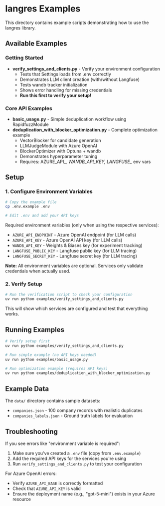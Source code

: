 # langres Examples

This directory contains example scripts demonstrating how to use the langres library.

## Available Examples

### Getting Started

- **verify_settings_and_clients.py** - Verify your environment configuration
  - Tests that Settings loads from .env correctly
  - Demonstrates LLM client creation (with/without Langfuse)
  - Tests wandb tracker initialization
  - Shows error handling for missing credentials
  - **Run this first to verify your setup!**

### Core API Examples

- **basic_usage.py** - Simple deduplication workflow using RapidfuzzModule
- **deduplication_with_blocker_optimization.py** - Complete optimization example
  - VectorBlocker for candidate generation
  - LLMJudgeModule with Azure OpenAI
  - BlockerOptimizer with Optuna + wandb
  - Demonstrates hyperparameter tuning
  - Requires: AZURE_API_*, WANDB_API_KEY, LANGFUSE_* env vars

## Setup

### 1. Configure Environment Variables

```bash
# Copy the example file
cp .env.example .env

# Edit .env and add your API keys
```

Required environment variables (only when using the respective services):
- `AZURE_API_ENDPOINT` - Azure OpenAI endpoint (for LLM calls)
- `AZURE_API_KEY` - Azure OpenAI API key (for LLM calls)
- `WANDB_API_KEY` - Weights & Biases key (for experiment tracking)
- `LANGFUSE_PUBLIC_KEY` - Langfuse public key (for LLM tracing)
- `LANGFUSE_SECRET_KEY` - Langfuse secret key (for LLM tracing)

**Note:** All environment variables are optional. Services only validate credentials when actually used.

### 2. Verify Setup

```bash
# Run the verification script to check your configuration
uv run python examples/verify_settings_and_clients.py
```

This will show which services are configured and test that everything works.

## Running Examples

```bash
# Verify setup first
uv run python examples/verify_settings_and_clients.py

# Run simple example (no API keys needed)
uv run python examples/basic_usage.py

# Run optimization example (requires API keys)
uv run python examples/deduplication_with_blocker_optimization.py
```

## Example Data

The `data/` directory contains sample datasets:
- `companies.json` - 100 company records with realistic duplicates
- `companies_labels.json` - Ground truth labels for evaluation

## Troubleshooting

If you see errors like "environment variable is required":
1. Make sure you've created a `.env` file (copy from `.env.example`)
2. Add the required API keys for the services you're using
3. Run `verify_settings_and_clients.py` to test your configuration

For Azure OpenAI errors:
- Verify `AZURE_API_BASE` is correctly formatted
- Check that `AZURE_API_KEY` is valid
- Ensure the deployment name (e.g., "gpt-5-mini") exists in your Azure resource
